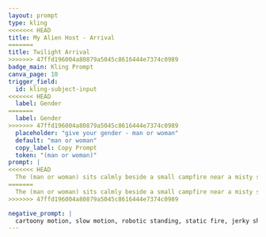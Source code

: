 ```yaml
---
layout: prompt
type: kling
<<<<<<< HEAD
title: My Alien Host - Arrival
=======
title: Twilight Arrival
>>>>>>> 47ffd196004a80879a5045c8616444e7374c0989
badge_main: Kling Prompt
canva_page: 10
trigger_field:
  id: kling-subject-input
<<<<<<< HEAD
  label: Gender      
=======
  label: Gender
>>>>>>> 47ffd196004a80879a5045c8616444e7374c0989
  placeholder: "give your gender - man or woman"
  default: "man or woman"
  copy_label: Copy Prompt
  token: "(man or woman)"
prompt: |
<<<<<<< HEAD
  The (man or woman) sits calmly beside a small campfire near a misty stream at twilight, magenta and purple light glowing in the sky. In the distance, a glowing alien spacecraft approaches through the mist, descending smoothly with silent precision. The subject notices the motion and stands up fluidly, turning toward the ship with curious anticipation. The spacecraft slows and gently lands a few feet away, stirring dust and mist in a soft radial ripple. A seamless panel on the ship glows, then silently opens, revealing a subtle interior light. The (man or woman) leans forward slightly, eyes focused with quiet amazement, as if invited. Cinematic camera motion tracks them naturally. Firelight flickers on one side while soft magenta lighting highlights the scene. Natural and realistic motion throughout, like a real moment captured on a high-end phone camera.
=======
  The (man or woman) sits calmly beside a small campfire near a misty stream at twilight, magenta and purple light glowing in the sky. In the distance, a glowing alien spacecraft approaches through the mist, descending smoothly with silent precision. The (man or woman) notices the motion and stands up fluidly, turning toward the ship with curious anticipation. The spacecraft slows and gently lands a few feet away, stirring dust and mist in a soft radial ripple. A seamless panel on the ship glows, then silently opens, revealing a subtle interior light. The (man or woman) leans forward slightly, eyes focused with quiet amazement, as if invited. Cinematic camera motion tracks him naturally. Firelight flickers on his side while soft magenta lighting highlights the scene. Natural and realistic motion throughout, like a real moment captured on a high-end phone camera.
>>>>>>> 47ffd196004a80879a5045c8616444e7374c0989

negative_prompt: |
  cartoony motion, slow motion, robotic standing, static fire, jerky ship movement, sudden teleporting spacecraft, unrealistic lighting transitions, stiff facial expression, glitchy door animation, synthetic atmosphere
---
```

